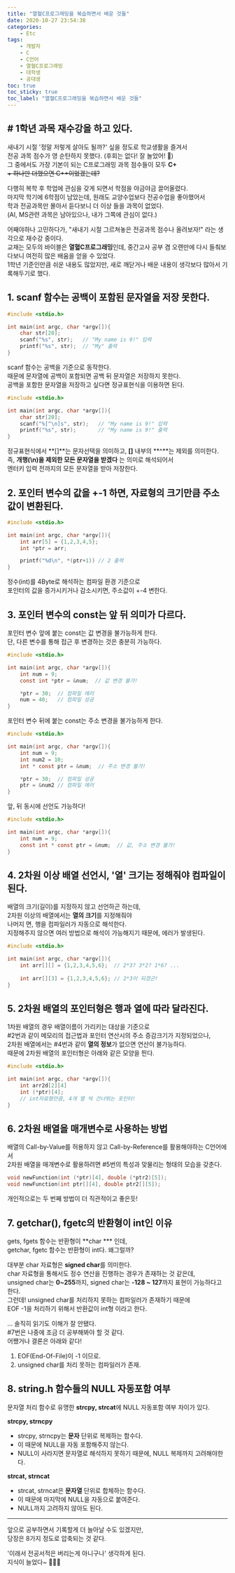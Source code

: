 ```yaml
---
title: "열혈C프로그래밍을 복습하면서 배운 것들"
date: 2020-10-27 23:54:38
categories:
    - Etc
tags:
    - 개발자
    - C
    - C언어
    - 열혈C프로그래밍
    - 대학생
    - 공대생
toc: true
toc_sticky: true
toc_label: "열혈C프로그래밍을 복습하면서 배운 것들"
---
```


## # 1학년 과목 재수강을 하고 있다.
새내기 시절 '정말 저렇게 살아도 될까?' 싶을 정도로 학교생활을 즐겨서  
전공 과목 점수가 영 순탄하지 못했다. (후회는 없다! 잘 놀았어! 🤤)  
그 중에서도 가장 기본이 되는 C프로그래밍 과목 점수들이 모두 **C+**  
~~+ 하나만 더했으면 C++이었겠는데?~~  
  
다행히 복학 후 학업에 관심을 갖게 되면서 학점을 야금야금 끌어올렸다.  
마지막 학기에 6학점이 남았는데, 원래도 교양수업보다 전공수업을 좋아했어서  
학과 전공과목만 몰아서 듣다보니 더 이상 들을 과목이 없었다.  
(AI, MS관련 과목은 남아있으나, 내가 그쪽에 관심이 없다.)  
  
어째야하나 고민하다가, "새내기 시절 그르쳐놓은 전공과목 점수나 올려보자!" 라는 생각으로 재수강 중이다.  
교재는 모두의 바이블은 **열혈C프로그래밍**인데, 중간고사 공부 겸 오랜만에 다시 들춰보다보니 여전히 많은 배움을 얻을 수 있었다.  
1학년 기준인만큼 쉬운 내용도 많았지만, 새로 깨닫거나 배운 내용이 생각보다 많아서 기록해두기로 했다.  
  
## 1. scanf 함수는 공백이 포함된 문자열을 저장 못한다.

```c
#include <stdio.h>

int main(int argc, char *argv[]){
    char str[20];
    scanf("%s", str);   // "My name is 9!" 입력
    printf("%s", str);  // "My" 출력
}
```

scanf 함수는 공백을 기준으로 동작한다.  
때문에 문자열에 공백이 포함되면 공백 뒤 문자열은 저장하지 못한다.  
공백을 포함한 문자열을 저장하고 싶다면 정규표현식을 이용하면 된다.  

```c
#include <stdio.h>

int main(int argc, char *argv[]){
    char str[20];
    scanf("%[^\n]s", str);   // "My name is 9!" 입력
    printf("%s", str);       // "My name is 9!" 출력
}
```

정규표현식에서 **[]**는 문자선택을 의미하고, **[]** 내부의 **^**는 제외를 의미한다.  
즉, **개행(\n)을 제외한 모든 문자열을 받겠다** 는 의미로 해석되어서  
엔터키 입력 전까지의 모든 문자열을 받아 저장한다.
  
  
## 2. 포인터 변수의 값을 +-1 하면, 자료형의 크기만큼 주소값이 변환된다.  
```c
#include <stdio.h>

int main(int argc, char *argv[]){
    int arr[5] = {1,2,3,4,5};
    int *ptr = arr;

    printf("%d\n", *(ptr+1)) // 2 출력
}
```

정수(int)를 4Byte로 해석하는 컴파일 환경 기준으로  
포인터의 값을 증가시키거나 감소시키면, 주소값이 +-4 변한다.  
  

## 3. 포인터 변수의 const는 앞 뒤 의미가 다르다.
포인터 변수 앞에 붙는 const는 값 변경을 불가능하게 한다.  
단, 다른 변수를 통해 접근 후 변경하는 것은 충분히 가능하다.  

```c
#include <stdio.h>

int main(int argc, char *argv[]){
    int num = 9;
    const int *ptr = &num;  // 값 변경 불가!

    *ptr = 30;  // 컴파일 에러
    num = 40;   // 컴파일 성공
}
```

포인터 변수 뒤에 붙는 const는 주소 변경을 불가능하게 한다.  

```c
#include <stdio.h>

int main(int argc, char *argv[]){
    int num = 9;
    int num2 = 10;
    int * const ptr = &num;  // 주소 변경 불가!

    *ptr = 30;  // 컴파일 성공
    ptr = &num2 // 컴파일 에러
}
```

앞, 뒤 동시에 선언도 가능하다!  

```c
#include <stdio.h>

int main(int argc, char *argv[]){
    int num = 9;
    const int * const ptr = &num;  // 값, 주소 변경 불가!
}
```
  

## 4. 2차원 이상 배열 선언시, '열' 크기는 정해줘야 컴파일이 된다.
배열의 크기(길이)를 지정하지 않고 선언하곤 하는데,  
2차원 이상의 배열에서는 **열의 크기**를 지정해줘야  
나머지 면, 행을 컴파일러가 자동으로 해석한다.  
지정해주지 않으면 여러 방법으로 해석이 가능해지기 때문에, 에러가 발생된다.  

```c
#include <stdio.h>

int main(int argc, char *argv[]){
    int arr[][] = {1,2,3,4,5,6};  // 2*3? 3*2? 1*6? ...
    
    int arr[][3] = {1,2,3,4,5,6}; // 2*3이 되겠군!
}
```
  
  
## 5. 2차원 배열의 포인터형은 행과 열에 따라 달라진다.
1차원 배열의 경우 배열이름이 가리키는 대상을 기준으로  
#2번과 같이 메모리의 접근법과 포인터 연산시의 주소 증감크기가 지정되었으나,  
2차원 배열에서는 #4번과 같이 **열의 정보**가 없으면 연산이 불가능하다.  
때문에 2차원 배열의 포인터형은 아래와 같은 모양을 띈다.
```c
#include <stdio.h>

int main(int argc, char *argv[]){
    int arr2d[2][4]
    int (*ptr)[4];
    // int자료형만큼, 4개 열 씩 건너뛰는 포인터!
}
```
  

## 6. 2차원 배열을 매개변수로 사용하는 방법
배열의 Call-by-Value를 허용하지 않고 Call-by-Reference를 활용해야하는 C언어에서  
2차원 배열을 매개변수로 활용하려면 #5번의 특성과 맞물리는 형태의 모습을 갖춘다.

```c
void newFunction(int (*ptr)[4], double (*ptr2)[5]);
void newFunction(int ptr[][4], double ptr2[][5]);
```

개인적으로는 두 번째 방법이 더 직관적이고 좋은듯!  
  

## 7. getchar(), fgetc의 반환형이 int인 이유
gets, fgets 함수는 반환형이 **char *** 인데,  
getchar, fgetc 함수는 반환형이 int다. 왜그럴까?  
  
대부분 char 자료형은 **signed char**를 의미한다.  
char 자료형을 통해서도 정수 연산을 진행하는 경우가 존재하는 것 같은데,  
unsigned char는 **0~255**까지, signed char는 **-128 ~ 127**까지 표현이 가능하다고 한다.  
그런데! unsigned char를 처리하지 못하는 컴파일러가 존재하기 때문에  
EOF -1을 처리하기 위해서 반환값이 int형 이라고 한다.  
  
... 솔직히 읽기도 이해가 잘 안됐다.  
#7번은 나중에 조금 더 공부해봐야 할 것 같다.  
어쨌거나 결론은 아래와 같다!

1. EOF(End-Of-File)이 -1 이므로.
2. unsigned char를 처리 못하는 컴파일러가 존재.

  

## 8. string.h 함수들의 NULL 자동포함 여부
문자열 처리 함수로 유명한 **strcpy, strcat**에 NULL 자동포함 여부 차이가 있다.  
  
**strcpy, strncpy**
- strcpy, strncpy는 **문자** 단위로 복제하는 함수다.
- 이 때문에 NULL을 자동 포함해주지 않는다.
- NULL이 사라지면 문자열로 해석하지 못하기 때문에, NULL 복제까지 고려해야한다.

  
**strcat, strncat**
- strcat, strncat은 **문자열** 단위로 합체하는 함수다.
- 이 때문에 마지막에 NULL을 자동으로 붙여준다.
- NULL까지 고려하지 않아도 된다.

  

---
  
앞으로 공부하면서 기록할게 더 늘아날 수도 있겠지만,  
당장은 8가지 정도로 압축되는 것 같다.  
  
'이래서 전공서적은 버리는게 아니구나' 생각하게 된다.  
지식이 늘었다~ 👏👏👏